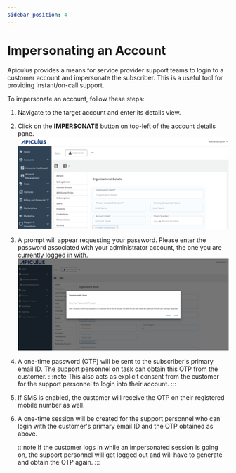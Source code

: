 ```yaml
---
sidebar_position: 4
---
```

# Impersonating an Account

Apiculus provides a means for service provider support teams to login to a customer account and impersonate the subscriber. This is a useful tool for providing instant/on-call support.

To impersonate an account, follow these steps:

1. Navigate to the target account and enter its details view.
2. Click on the **IMPERSONATE** button on top-left of the account details pane.![Impersonate](img/Impersonate.png)
3. A prompt will appear requesting your password. Please enter the password associated with your administrator account, the one you are currently logged in with.![Impersonate](img/Impersonate2.png)
4. A one-time password (OTP) will be sent to the subscriber's primary email ID. The support personnel on task can obtain this OTP from the customer.
	:::note
	This also acts as explicit consent from the customer for the support personnel to login into their account.
	:::
1. If SMS is enabled, the customer will receive the OTP on their registered mobile number as well.
2. A one-time session will be created for the support personnel who can login with the customer's primary email ID and the OTP obtained as above.
   
   :::note
	If the customer logs in while an impersonated session is going on, the support personnel will get logged out and will have to generate and obtain the OTP again.
	:::
